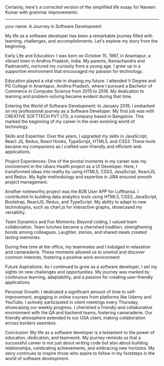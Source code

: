 Certainly, here's a corrected version of the simplified life essay for Naveen Kumar with grammar improvements:

---

your name: A Journey in Software Development

My life as a software developer has been a remarkable journey filled with learning, challenges, and accomplishments. Let's explore my story from the beginning.

Early Life and Education:
I was born on October 15, 1997, in Anantapur, a vibrant town in Andhra Pradesh, India. My parents, Ramachandra and Padmavathi, nurtured my curiosity from a young age. I grew up in a supportive environment that encouraged my passion for technology.

Education played a vital role in shaping my future. I attended V Degree and PG College in Anantapur, Andhra Pradesh, where I pursued a Bachelor of Commerce in Computer Science from 2015 to 2018. My dedication to learning and problem-solving became evident during that time.

Entering the World of Software Development:
In January 2019, I embarked on my professional journey as a Software Developer. My first job was with CREATIVE SOFTTECH PVT LTD, a company based in Bangalore. This marked the beginning of my career in the ever-evolving world of technology.

Skills and Expertise:
Over the years, I upgraded my skills in JavaScript, React JS, Redux, React Hooks, TypeScript, HTML5, and CSS3. These tools became my companions as I crafted user-friendly and efficient web applications.

Project Experiences:
One of the pivotal moments in my career was my involvement in the Ubaro Health project as a UI Developer. Here, I transformed ideas into reality by using HTML5, CSS3, JavaScript, ReactJS, and Redux. My Agile methodology and expertise in JIRA ensured smooth project management.

Another noteworthy project was the B2B User APP for Lufthansa. I contributed to building data analytics tools using HTML5, CSS3, JavaScript, Bootstrap, ReactJS, Redux, and TypeScript. My ability to adapt to new technologies, such as chart.js for interactive graphs, showcased my versatility.

Team Dynamics and Fun Moments:
Beyond coding, I valued team collaboration. Team lunches became a cherished tradition, strengthening bonds among colleagues. Laughter, stories, and shared meals created lasting memories.

During free time at the office, my teammates and I indulged in relaxation and camaraderie. These moments allowed us to unwind and discover common interests, fostering a positive work environment.

Future Aspirations:
As I continued to grow as a software developer, I set my sights on new challenges and opportunities. My journey was marked by continuous learning, adaptability, and a passion for creating user-friendly applications.

Personal Growth:
I dedicated a significant amount of time to self-improvement, engaging in online courses from platforms like Udemy and YouTube. I actively participated in client meetings every Thursday, showcasing our weekly progress. I cherished a friendly and collaborative environment with the QA and backend teams, fostering camaraderie. Our friendly atmosphere extended to our USA client, making collaboration across borders seamless.

Conclusion:
My life as a software developer is a testament to the power of education, dedication, and teamwork. My journey reminds us that a successful career is not just about writing code but also about building relationships, celebrating achievements, and embracing new horizons. My story continues to inspire those who aspire to follow in my footsteps in the world of software development.



